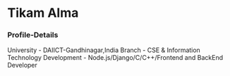 # Tikam Alma

### Profile-Details
University - DAIICT-Gandhinagar,India
Branch - CSE & Information Technology 
Development - Node.js/Django/C/C++/Frontend and BackEnd Developer